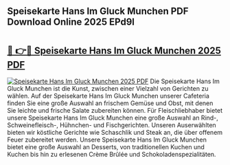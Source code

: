 ## Speisekarte Hans Im Gluck Munchen PDF Download Online 2025 EPd9l

# <h2><a href="http://gcaenm.nevu.top/?p=Speisekarte+Hans+Im+Gluck+Munchen">🔗 👉🔴 Speisekarte Hans Im Gluck Munchen 2025 PDF</a></h2>

[![Speisekarte Hans Im Gluck Munchen 2025 PDF](https://i.imgur.com/dBaPXMq.png)](http://gcaenm.nevu.top/?p=Speisekarte+Hans+Im+Gluck+Munchen)
Die Speisekarte Hans Im Gluck Munchen ist die Kunst, zwischen einer Vielzahl von Gerichten zu wählen. Auf der Speisekarte Hans Im Gluck Munchen unserer Cafeteria finden Sie eine große Auswahl an frischem Gemüse und Obst, mit denen Sie leichte und frische Salate zubereiten können. Für Fleischliebhaber bietet unsere Speisekarte Hans Im Gluck Munchen eine große Auswahl an Rind-, Schweinefleisch-, Hühnchen- und Fischgerichten. Unseren Auserwählten bieten wir köstliche Gerichte wie Schaschlik und Steak an, die über offenem Feuer zubereitet werden. Unsere Speisekarte Hans Im Gluck Munchen bietet eine große Auswahl an Desserts, von traditionellen Kuchen und Kuchen bis hin zu erlesenen Crème Brûlée und Schokoladenspezialitäten.
